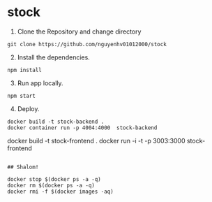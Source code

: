 # stock

1. Clone the Repository and change directory

```
git clone https://github.com/nguyenhv01012000/stock

```

2. Install the dependencies.

```
npm install
```

3. Run app locally.

```
npm start
```
4. Deploy.

```
docker build -t stock-backend .
docker container run -p 4004:4000  stock-backend  

```
docker build -t stock-frontend .
docker run -i -t -p 3003:3000  stock-frontend   
```

## Shalom!

docker stop $(docker ps -a -q)
docker rm $(docker ps -a -q)
docker rmi -f $(docker images -aq)
